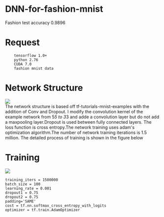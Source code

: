 # DNN-for-fashion-mnist
Fashion test accuracy 0.9896

# Request
        tensorflow 1.0+
        python 2.76
        CUDA 7.0
        fashion mnist data

# Network Structure

![](https://github.com/SrCMpink/HelloWorld/blob/master/DNN-net1.png)  
The network structure is based off tf-tutorials-mnist-examples with the addition of Conv and Dropout. I modify the convolution kernel of the example network from 5*5 to 3*3 and adde a convolution layer but do not add a maxpooling layer.Dropout is used between fully connected layers. The loss function is cross entropy.The network training uses adam's optimization algorithm.The number of network training iterations is 1.5 million.
                The detailed process of training is shown in the figure below

# Training 

![](https://github.com/SrCMpink/HelloWorld/blob/master/DNN-net-train.png) 

    training_iters = 1500000
    batch_size = 100
    learning_rate = 0.001
    dropout1 = 0.75
    dropout2 = 0.75
    padding='SAME'
    cost = tf.nn.softmax_cross_entropy_with_logits
    optimizer = tf.train.AdamOptimizer
    


